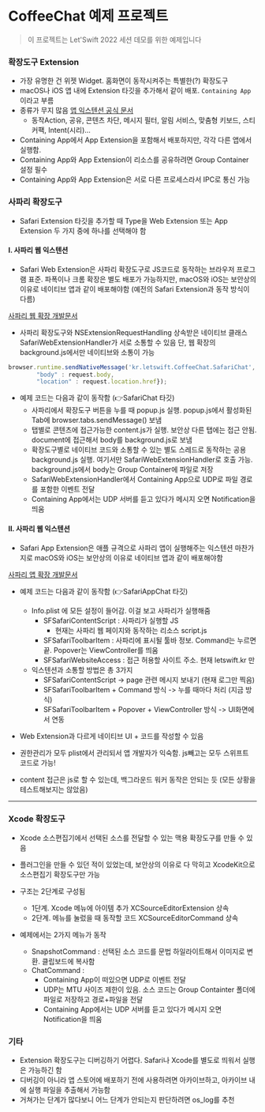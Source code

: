 # CoffeeChat 예제 프로젝트

> 이 프로젝트는 Let'Swift 2022 세션 데모를 위한 예제입니다

### 확장도구 Extension

- 가장 유명한 건 위젯 Widget. 홈화면이 동작시켜주는 특별한(?) 확장도구
- macOS나 iOS 앱 내에 Extension 타깃을 추가해서 같이 배포. `Containing App`이라고 부름
- 종류가 무지 많음 [앱 익스텐션 공식 문서](https://developer.apple.com/kr/app-extensions/)
	- 동작Action, 공유, 콘텐츠 차단, 메시지 필터, 알림 서비스, 맞춤형 키보드, 스티커팩, Intent(시리)...
- Containing App에서 App Extension을 포함해서 배포하지만, 각각 다른 앱에서 실행함. 
- Containing App와 App Extension이 리소스를 공유하려면 Group Container 설정 필수
- Containing App와 App Extension은 서로 다른 프로세스라서 IPC로 통신 가능

### 사파리 확장도구

- Safari Extension 타깃을 추가할 때 Type을 Web Extension 또는 App Extension 두 가지 중에 하나를 선택해야 함

#### I. 사파리 웹 익스텐션

- Safari Web Extension은 사파리 확장도구로 JS코드로 동작하는 브라우저 프로그램 표준. 
파폭이나 크롬 확장은 별도 배포가 가능하지만, macOS와 iOS는 보안상의 이유로 네이티브 앱과 같이 배포해야함
(예전의 Safari Extension과 동작 방식이 다름)

[사파리 웹 확장 개발문서](https://developer.apple.com/documentation/safariservices/safari_web_extensions)

- 사파리 확장도구와 NSExtensionRequestHandling 상속받은 네이티브 클래스 SafariWebExtensionHandler가 서로 소통할 수 있음
단, 웹 확장의 background.js에서만 네이티브와 소통이 가능

```js
browser.runtime.sendNativeMessage('kr.letswift.CoffeeChat.SafariChat', {
        "body" : request.body,
        "location" : request.location.href});
```

- 예제 코드는 다음과 같이 동작함 (👉SafariChat 타깃)
	- 사파리에서 확장도구 버튼을 누를 때 popup.js 실행. popup.js에서 활성화된 Tab에 browser.tabs.sendMessage() 보냄
	- 탭별로 콘텐츠에 접근가능한 content.js가 실행. 보안상 다른 탭에는 접근 안됨. document에 접근해서 body를 background.js로 보냄
	- 확장도구별로 네이티브 코드와 소통할 수 있는 별도 스레드로 동작하는 공용 background.js 실행. 여기서만 SafariWebExtensionHandler로 호출 가능. background.js에서 body는 Group Container에 파일로 저장
	- SafariWebExtensionHandler에서 Containing App으로 UDP로 파일 경로를 포함한 이벤트 전달
	- Containing App에서는 UDP 서버를 듣고 있다가 메시지 오면 Notification을 띄움

#### II. 사파리 웹 익스텐션

- Safari App Extension은 애플 규격으로 사파리 앱이 실행해주는 익스텐션 
마찬가지로 macOS와 iOS는 보안상의 이유로 네이티브 앱과 같이 배포해야함
 
[사파리 앱 확장 개발문서](https://developer.apple.com/documentation/safariservices/safari_app_extensions)

- 예제 코드는 다음과 같이 동작함 (👉SafariAppChat 타깃)
    - Info.plist 에 모든 설정이 들어감. 이걸 보고 사파리가 실행해줌
        - SFSafariContentScript : 사파리가 실행할 JS  
            - 현재는 사파리 웹 페이지와 동작하는 리소스 script.js        
        - SFSafariToolbarItem : 사파리에 표시될 툴바 정보. Command는 누르면 끝. Popover는 ViewController를 띄움        
        - SFSafariWebsiteAccess : 접근 허용할 사이트 주소. 현재 letswift.kr 만 
    - 익스텐션과 소통할 방법은 총 3가지
        - SFSafariContentScript -> page 관련 메시지 보내기 (현재 로그만 찍음)
        - SFSafariToolbarItem + Command 방식 -> 누를 때마다 처리 (지금 방식)
        - SFSafariToolbarItem + Popover + ViewController 방식 -> UI화면에서 연동 

- Web Extension과 다르게 네이티브 UI + 코드를 작성할 수 있음
- 권한관리가 모두 plist에서 관리되서 앱 개발자가 익숙함. js빼고는 모두 스위프트 코드로 가능!
- content 접근은 js로 할 수 있는데, 백그라운드 워커 동작은 안되는 듯 (모든 상황을 테스트해보지는 않았음)

---

### Xcode 확장도구 

- Xcode 소스편집기에서 선택된 소스를 전달할 수 있는 맥용 확장도구를 만들 수 있음
- 플러그인을 만들 수 있던 적이 있었는데, 보안상의 이유로 다 막히고 XcodeKit으로 소스편집기 확장도구만 가능
- 구조는 2단계로 구성됨
	- 1단계. Xcode 메뉴에 아이템 추가 XCSourceEditorExtension 상속
	- 2단계. 메뉴를 눌렀을 때 동작할 코드 XCSourceEditorCommand 상속

- 예제에서는 2가지 메뉴가 동작
	- SnapshotCommand : 선택된 소스 코드를 문법 하일라이트해서 이미지로 변환. 클립보드에 복사함
	- ChatCommand : 
		- Containing App이 떠있으면 UDP로 이벤트 전달
		- UDP는 MTU 사이즈 제한이 있음. 소스 코드는 Group Containter 폴더에 파일로 저장하고 경로+파일을 전달
		- Containing App에서는 UDP 서버를 듣고 있다가 메시지 오면 Notification을 띄움

### 기타

- Extension 확장도구는 디버깅하기 어렵다. Safari나 Xcode를 별도로 띄워서 실행은 가능하긴 함
- 디버깅이 아니라 앱 스토어에 배포하기 전에 사용하려면 아카이브하고, 아카이브 내에 실행 파일을 추출해서 가능함
- 거쳐가는 단계가 많다보니 어느 단계가 안되는지 판단하려면 os_log를 추천

